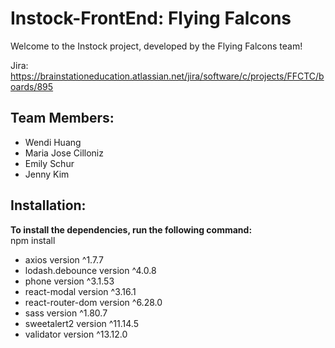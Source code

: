 
# Instock-FrontEnd: Flying Falcons

Welcome to the Instock project, developed by the Flying Falcons team!

Jira: https://brainstationeducation.atlassian.net/jira/software/c/projects/FFCTC/boards/895

## Team Members:
- Wendi Huang
- Maria Jose Cilloniz
- Emily Schur
- Jenny Kim

## Installation:
**To install the dependencies, run the following command:**  
npm install
- axios version ^1.7.7
- lodash.debounce version ^4.0.8
- phone version ^3.1.53
- react-modal version ^3.16.1
- react-router-dom version ^6.28.0
- sass version ^1.80.7
- sweetalert2 version ^11.14.5
- validator version ^13.12.0
